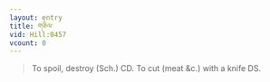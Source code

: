 ```yaml
---
layout: entry
title: གཅིལ་
vid: Hill:0457
vcount: 0
---
```

> To spoil, destroy (Sch\.) CD\. To cut (meat &c\.) with a knife DS\.


